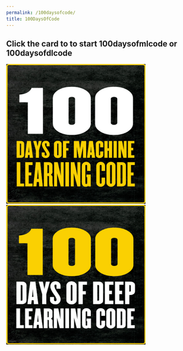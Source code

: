 ```yaml
---
permalink: /100daysofcode/
title: 100DaysOfCode
---
```


## Click the card to to start 100daysofmlcode or 100daysofdlcode

<a href="https://udaykiran.dev/100daysofmlcode"><img src="/assets/images/100daysofmlcode.png" width="375" height="375"></a> <a href="https://udaykiran.dev/100daysofdlcode"><img src="/assets/images/100daysofdlcode.png" width="375" height="375"></a> <br>